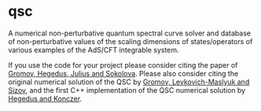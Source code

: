 # qsc
A numerical non-perturbative quantum spectral curve solver and database of non-perturbative values of the scaling dimensions of states/operators of various examples of the AdS/CFT integrable system.

If you use the code for your project please consider citing the paper of [Gromov, Hegedus, Julius and Sokolova](). Please also consider citing the original numerical solution of the QSC by [Gromov, Levkovich-Maslyuk and Sizov](https://arxiv.org/abs/1504.06640), and the first C++ implementation of the QSC numerical solution by [Hegedus and Konczer](https://arxiv.org/abs/1604.02346).
